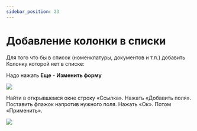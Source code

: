 ```yaml
---
sidebar_position: 23
---
```


# Добавление колонки в списки

Для того что бы в список (номенклатуры, документов и т.п.) добавить Колонку которой нет в списке:

Надо нажать **Еще** - **Изменить форму**

![](./img/perekhod-na-novuyu-versiyu-dobavlenie-kolonki-v-spiski/Aspose.Words.d15612ca-3f06-4fba-9531-27594fc5e427.001.png)

Найти в открывшемся окне строку «Ссылка». Нажать «Добавить поля». Поставить флажок напротив нужного поля.  Нажать «Ок».  Потом «Применить».

![](./img/perekhod-na-novuyu-versiyu-dobavlenie-kolonki-v-spiski/Aspose.Words.d15612ca-3f06-4fba-9531-27594fc5e427.002.png)

